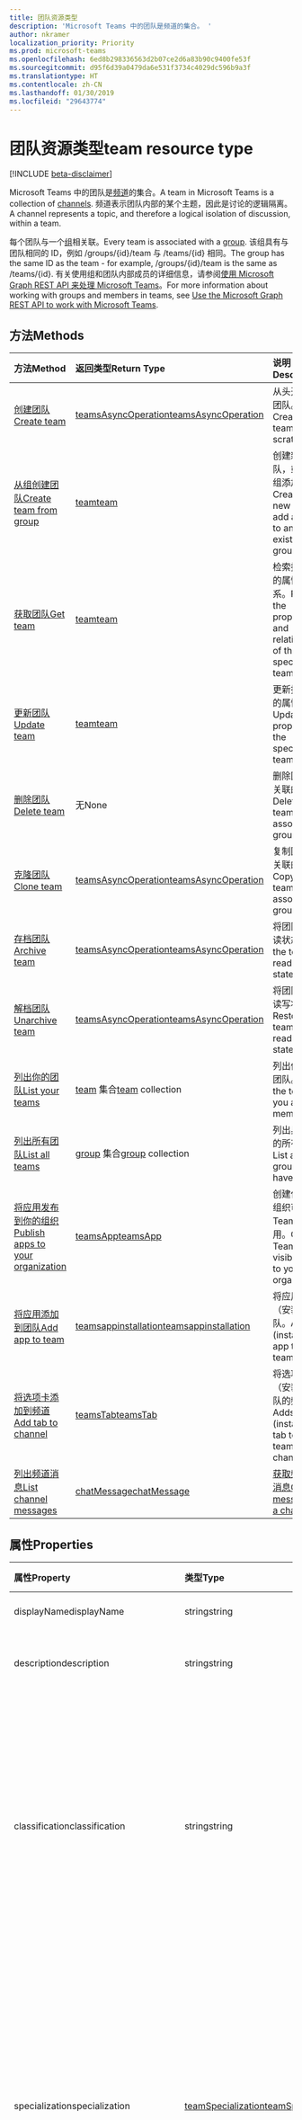 ```yaml
---
title: 团队资源类型
description: 'Microsoft Teams 中的团队是频道的集合。 '
author: nkramer
localization_priority: Priority
ms.prod: microsoft-teams
ms.openlocfilehash: 6ed8b298336563d2b07ce2d6a83b90c9400fe53f
ms.sourcegitcommit: d95f6d39a0479da6e531f3734c4029dc596b9a3f
ms.translationtype: HT
ms.contentlocale: zh-CN
ms.lasthandoff: 01/30/2019
ms.locfileid: "29643774"
---
```

# <a name="team-resource-type"></a><span data-ttu-id="22bb8-103">团队资源类型</span><span class="sxs-lookup"><span data-stu-id="22bb8-103">team resource type</span></span>

[!INCLUDE [beta-disclaimer](../../includes/beta-disclaimer.md)]

<span data-ttu-id="22bb8-104">Microsoft Teams 中的团队是[频道](channel.md)的集合。</span><span class="sxs-lookup"><span data-stu-id="22bb8-104">A team in Microsoft Teams is a collection of [channels](channel.md).</span></span> <span data-ttu-id="22bb8-105">频道表示团队内部的某个主题，因此是讨论的逻辑隔离。</span><span class="sxs-lookup"><span data-stu-id="22bb8-105">A channel represents a topic, and therefore a logical isolation of discussion, within a team.</span></span>

<span data-ttu-id="22bb8-106">每个团队与一个[组](../resources/group.md)相关联。</span><span class="sxs-lookup"><span data-stu-id="22bb8-106">Every team is associated with a [group](../resources/group.md).</span></span>
<span data-ttu-id="22bb8-107">该组具有与团队相同的 ID，例如 /groups/{id}/team 与 /teams/{id} 相同。</span><span class="sxs-lookup"><span data-stu-id="22bb8-107">The group has the same ID as the team - for example, /groups/{id}/team is the same as /teams/{id}.</span></span>
<span data-ttu-id="22bb8-108">有关使用组和团队内部成员的详细信息，请参阅[使用 Microsoft Graph REST API 来处理 Microsoft Teams](teams-api-overview.md)。</span><span class="sxs-lookup"><span data-stu-id="22bb8-108">For more information about working with groups and members in teams, see [Use the Microsoft Graph REST API to work with Microsoft Teams](teams-api-overview.md).</span></span>

## <a name="methods"></a><span data-ttu-id="22bb8-109">方法</span><span class="sxs-lookup"><span data-stu-id="22bb8-109">Methods</span></span>

| <span data-ttu-id="22bb8-110">方法</span><span class="sxs-lookup"><span data-stu-id="22bb8-110">Method</span></span>       | <span data-ttu-id="22bb8-111">返回类型</span><span class="sxs-lookup"><span data-stu-id="22bb8-111">Return Type</span></span>  |<span data-ttu-id="22bb8-112">说明</span><span class="sxs-lookup"><span data-stu-id="22bb8-112">Description</span></span>|
|:---------------|:--------|:----------|
|[<span data-ttu-id="22bb8-113">创建团队</span><span class="sxs-lookup"><span data-stu-id="22bb8-113">Create team</span></span>](../api/team-post.md) | [<span data-ttu-id="22bb8-114">teamsAsyncOperation</span><span class="sxs-lookup"><span data-stu-id="22bb8-114">teamsAsyncOperation</span></span>](teamsasyncoperation.md) | <span data-ttu-id="22bb8-115">从头开始创建团队。</span><span class="sxs-lookup"><span data-stu-id="22bb8-115">Create a team from scratch.</span></span> |
|[<span data-ttu-id="22bb8-116">从组创建团队</span><span class="sxs-lookup"><span data-stu-id="22bb8-116">Create team from group</span></span>](../api/team-put-teams.md) | [<span data-ttu-id="22bb8-117">team</span><span class="sxs-lookup"><span data-stu-id="22bb8-117">team</span></span>](team.md) | <span data-ttu-id="22bb8-118">创建新的团队，或向现有组添加团队。</span><span class="sxs-lookup"><span data-stu-id="22bb8-118">Create a new team, or add a team to an existing group.</span></span>|
|[<span data-ttu-id="22bb8-119">获取团队</span><span class="sxs-lookup"><span data-stu-id="22bb8-119">Get team</span></span>](../api/team-get.md) | [<span data-ttu-id="22bb8-120">team</span><span class="sxs-lookup"><span data-stu-id="22bb8-120">team</span></span>](team.md) | <span data-ttu-id="22bb8-121">检索指定团队的属性和关系。</span><span class="sxs-lookup"><span data-stu-id="22bb8-121">Retrieve the properties and relationships of the specified team.</span></span>|
|[<span data-ttu-id="22bb8-122">更新团队</span><span class="sxs-lookup"><span data-stu-id="22bb8-122">Update team</span></span>](../api/team-update.md) | [<span data-ttu-id="22bb8-123">team</span><span class="sxs-lookup"><span data-stu-id="22bb8-123">team</span></span>](team.md) |<span data-ttu-id="22bb8-124">更新指定团队的属性。</span><span class="sxs-lookup"><span data-stu-id="22bb8-124">Update the properties of the specified team.</span></span> |
|[<span data-ttu-id="22bb8-125">删除团队</span><span class="sxs-lookup"><span data-stu-id="22bb8-125">Delete team</span></span>](/graph/api/group-delete?view=graph-rest-1.0) | <span data-ttu-id="22bb8-126">无</span><span class="sxs-lookup"><span data-stu-id="22bb8-126">None</span></span> |<span data-ttu-id="22bb8-127">删除团队及其关联的组。</span><span class="sxs-lookup"><span data-stu-id="22bb8-127">Delete the team and its associated group.</span></span> |
|[<span data-ttu-id="22bb8-128">克隆团队</span><span class="sxs-lookup"><span data-stu-id="22bb8-128">Clone team</span></span>](../api/team-clone.md) | [<span data-ttu-id="22bb8-129">teamsAsyncOperation</span><span class="sxs-lookup"><span data-stu-id="22bb8-129">teamsAsyncOperation</span></span>](../resources/teamsasyncoperation.md) |<span data-ttu-id="22bb8-130">复制团队及其关联的组。</span><span class="sxs-lookup"><span data-stu-id="22bb8-130">Copy the team and its associated group.</span></span> |
|[<span data-ttu-id="22bb8-131">存档团队</span><span class="sxs-lookup"><span data-stu-id="22bb8-131">Archive team</span></span>](../api/team-archive.md) | [<span data-ttu-id="22bb8-132">teamsAsyncOperation</span><span class="sxs-lookup"><span data-stu-id="22bb8-132">teamsAsyncOperation</span></span>](../resources/teamsasyncoperation.md) |<span data-ttu-id="22bb8-133">将团队置于只读状态。</span><span class="sxs-lookup"><span data-stu-id="22bb8-133">Put the team in a read-only state.</span></span> |
|[<span data-ttu-id="22bb8-134">解档团队</span><span class="sxs-lookup"><span data-stu-id="22bb8-134">Unarchive team</span></span>](../api/team-unarchive.md) | [<span data-ttu-id="22bb8-135">teamsAsyncOperation</span><span class="sxs-lookup"><span data-stu-id="22bb8-135">teamsAsyncOperation</span></span>](../resources/teamsasyncoperation.md) |<span data-ttu-id="22bb8-136">将团队还原到读写状态。</span><span class="sxs-lookup"><span data-stu-id="22bb8-136">Restore the team to a read-write state.</span></span> |
|[<span data-ttu-id="22bb8-137">列出你的团队</span><span class="sxs-lookup"><span data-stu-id="22bb8-137">List your teams</span></span>](../api/user-list-joinedteams.md) | <span data-ttu-id="22bb8-138">[team](team.md) 集合</span><span class="sxs-lookup"><span data-stu-id="22bb8-138">[team](team.md) collection</span></span> | <span data-ttu-id="22bb8-139">列出你属于的团队。</span><span class="sxs-lookup"><span data-stu-id="22bb8-139">List the teams you are a member of.</span></span> |
|[<span data-ttu-id="22bb8-140">列出所有团队</span><span class="sxs-lookup"><span data-stu-id="22bb8-140">List all teams</span></span>](/graph/teams-list-all-teams) | <span data-ttu-id="22bb8-141">[group](group.md) 集合</span><span class="sxs-lookup"><span data-stu-id="22bb8-141">[group](group.md) collection</span></span> | <span data-ttu-id="22bb8-142">列出具有团队的所有组。</span><span class="sxs-lookup"><span data-stu-id="22bb8-142">List all groups that have teams.</span></span> |
|[<span data-ttu-id="22bb8-143">将应用发布到你的组织</span><span class="sxs-lookup"><span data-stu-id="22bb8-143">Publish apps to your organization</span></span>](../resources/teamsapp.md)| [<span data-ttu-id="22bb8-144">teamsApp</span><span class="sxs-lookup"><span data-stu-id="22bb8-144">teamsApp</span></span>](../resources/teamsapp.md) | <span data-ttu-id="22bb8-145">创建仅对你的组织可见的 Teams 应用。</span><span class="sxs-lookup"><span data-stu-id="22bb8-145">Create Teams apps visible only to your organization.</span></span> |
|[<span data-ttu-id="22bb8-146">将应用添加到团队</span><span class="sxs-lookup"><span data-stu-id="22bb8-146">Add app to team</span></span>](../api/teamsappinstallation-add.md) | [<span data-ttu-id="22bb8-147">teamsappinstallation</span><span class="sxs-lookup"><span data-stu-id="22bb8-147">teamsappinstallation</span></span>](teamsappinstallation.md) | <span data-ttu-id="22bb8-148">将应用添加（安装）到团队。</span><span class="sxs-lookup"><span data-stu-id="22bb8-148">Adds (installs) an app to a team.</span></span>|
|[<span data-ttu-id="22bb8-149">将选项卡添加到频道</span><span class="sxs-lookup"><span data-stu-id="22bb8-149">Add tab to channel</span></span>](../api/teamstab-add.md) | [<span data-ttu-id="22bb8-150">teamsTab</span><span class="sxs-lookup"><span data-stu-id="22bb8-150">teamsTab</span></span>](../resources/teamstab.md) | <span data-ttu-id="22bb8-151">将选项卡添加（安装）到团队的频道。</span><span class="sxs-lookup"><span data-stu-id="22bb8-151">Adds (installs) a tab to a team's channel.</span></span>|
|[<span data-ttu-id="22bb8-152">列出频道消息</span><span class="sxs-lookup"><span data-stu-id="22bb8-152">List channel messages</span></span>](../api/channel-list-messages.md)  | [<span data-ttu-id="22bb8-153">chatMessage</span><span class="sxs-lookup"><span data-stu-id="22bb8-153">chatMessage</span></span>](../resources/chatmessage.md) | [<span data-ttu-id="22bb8-154">获取频道中的消息</span><span class="sxs-lookup"><span data-stu-id="22bb8-154">Get messages in a channel</span></span>](../api/channel-list-messages.md) |

## <a name="properties"></a><span data-ttu-id="22bb8-155">属性</span><span class="sxs-lookup"><span data-stu-id="22bb8-155">Properties</span></span>

| <span data-ttu-id="22bb8-156">属性</span><span class="sxs-lookup"><span data-stu-id="22bb8-156">Property</span></span> | <span data-ttu-id="22bb8-157">类型</span><span class="sxs-lookup"><span data-stu-id="22bb8-157">Type</span></span>   | <span data-ttu-id="22bb8-158">说明</span><span class="sxs-lookup"><span data-stu-id="22bb8-158">Description</span></span> |
|:---------------|:--------|:----------|
|<span data-ttu-id="22bb8-159">displayName</span><span class="sxs-lookup"><span data-stu-id="22bb8-159">displayName</span></span>|<span data-ttu-id="22bb8-160">string</span><span class="sxs-lookup"><span data-stu-id="22bb8-160">string</span></span>| <span data-ttu-id="22bb8-161">团队的名称。</span><span class="sxs-lookup"><span data-stu-id="22bb8-161">The name of the team.</span></span> |
|<span data-ttu-id="22bb8-162">description</span><span class="sxs-lookup"><span data-stu-id="22bb8-162">description</span></span>|<span data-ttu-id="22bb8-163">string</span><span class="sxs-lookup"><span data-stu-id="22bb8-163">string</span></span>| <span data-ttu-id="22bb8-164">组的说明（可选）。</span><span class="sxs-lookup"><span data-stu-id="22bb8-164">An optional description for the team.</span></span> |
|<span data-ttu-id="22bb8-165">classification</span><span class="sxs-lookup"><span data-stu-id="22bb8-165">classification</span></span>|<span data-ttu-id="22bb8-166">string</span><span class="sxs-lookup"><span data-stu-id="22bb8-166">string</span></span>| <span data-ttu-id="22bb8-167">标签（可选）。</span><span class="sxs-lookup"><span data-stu-id="22bb8-167">An optional label.</span></span> <span data-ttu-id="22bb8-168">通常说明团队的数据或业务敏感性。</span><span class="sxs-lookup"><span data-stu-id="22bb8-168">Typically describes the data or business sensitivity of the team.</span></span> <span data-ttu-id="22bb8-169">必须与租户目录中的一个预配置集匹配。</span><span class="sxs-lookup"><span data-stu-id="22bb8-169">Must match one of a pre-configured set in the tenant's directory.</span></span> |
|<span data-ttu-id="22bb8-170">specialization</span><span class="sxs-lookup"><span data-stu-id="22bb8-170">specialization</span></span>|[<span data-ttu-id="22bb8-171">teamSpecialization</span><span class="sxs-lookup"><span data-stu-id="22bb8-171">teamSpecialization</span></span>](teamspecialization.md)| <span data-ttu-id="22bb8-172">可选。</span><span class="sxs-lookup"><span data-stu-id="22bb8-172">Optional.</span></span> <span data-ttu-id="22bb8-173">指示团队是否适用于特定用例。</span><span class="sxs-lookup"><span data-stu-id="22bb8-173">Indicates whether the team is intended for a particular use case.</span></span>  <span data-ttu-id="22bb8-174">每个团队专用化都可以访问针对其用例的独特行为和体验。</span><span class="sxs-lookup"><span data-stu-id="22bb8-174">Each team specialization has access to unique behaviors and experiences targeted to its use case.</span></span> |
|<span data-ttu-id="22bb8-175">visibility</span><span class="sxs-lookup"><span data-stu-id="22bb8-175">visibility</span></span>|[<span data-ttu-id="22bb8-176">teamVisibilityType</span><span class="sxs-lookup"><span data-stu-id="22bb8-176">teamVisibilityType</span></span>](teamvisibilitytype.md)| <span data-ttu-id="22bb8-177">组和团队的可见性。</span><span class="sxs-lookup"><span data-stu-id="22bb8-177">The visibility of a the group and team.</span></span> <span data-ttu-id="22bb8-178">默认值为 Public。</span><span class="sxs-lookup"><span data-stu-id="22bb8-178">Defaults to Public.</span></span> |
|<span data-ttu-id="22bb8-179">funSettings</span><span class="sxs-lookup"><span data-stu-id="22bb8-179">funSettings</span></span>|[<span data-ttu-id="22bb8-180">teamFunSettings</span><span class="sxs-lookup"><span data-stu-id="22bb8-180">teamFunSettings</span></span>](teamfunsettings.md) |<span data-ttu-id="22bb8-181">用于配置团队中 Giphy、成员和贴纸使用情况的设置。</span><span class="sxs-lookup"><span data-stu-id="22bb8-181">Settings to configure use of Giphy, memes, and stickers in the team.</span></span>|
|<span data-ttu-id="22bb8-182">guestSettings</span><span class="sxs-lookup"><span data-stu-id="22bb8-182">guestSettings</span></span>|[<span data-ttu-id="22bb8-183">teamGuestSettings</span><span class="sxs-lookup"><span data-stu-id="22bb8-183">teamGuestSettings</span></span>](teamguestsettings.md) |<span data-ttu-id="22bb8-184">用于配置来宾是否可以在团队中创建、更新或删除频道的设置。</span><span class="sxs-lookup"><span data-stu-id="22bb8-184">Settings to configure whether guests can create, update, or delete channels in the team.</span></span>|
|<span data-ttu-id="22bb8-185">isArchived</span><span class="sxs-lookup"><span data-stu-id="22bb8-185">isArchived</span></span>|<span data-ttu-id="22bb8-186">Boolean</span><span class="sxs-lookup"><span data-stu-id="22bb8-186">Boolean</span></span>|<span data-ttu-id="22bb8-187">此团队是否处于只读模式。</span><span class="sxs-lookup"><span data-stu-id="22bb8-187">Whether this team is in read-only mode.</span></span> |
|<span data-ttu-id="22bb8-188">memberSettings</span><span class="sxs-lookup"><span data-stu-id="22bb8-188">memberSettings</span></span>|[<span data-ttu-id="22bb8-189">teamMemberSettings</span><span class="sxs-lookup"><span data-stu-id="22bb8-189">teamMemberSettings</span></span>](teammembersettings.md) |<span data-ttu-id="22bb8-190">用于配置成员是否可以在团队中执行某些操作（例如，创建频道和添加机器人）的设置。</span><span class="sxs-lookup"><span data-stu-id="22bb8-190">Settings to configure whether members can perform certain actions, for example, create channels and add bots, in the team.</span></span>|
|<span data-ttu-id="22bb8-191">messagingSettings</span><span class="sxs-lookup"><span data-stu-id="22bb8-191">messagingSettings</span></span>|[<span data-ttu-id="22bb8-192">teamMessagingSettings</span><span class="sxs-lookup"><span data-stu-id="22bb8-192">teamMessagingSettings</span></span>](teammessagingsettings.md) |<span data-ttu-id="22bb8-193">用于配置团队中的消息传递和提及的设置。</span><span class="sxs-lookup"><span data-stu-id="22bb8-193">Settings to configure messaging and mentions in the team.</span></span>|
|<span data-ttu-id="22bb8-194">webUrl</span><span class="sxs-lookup"><span data-stu-id="22bb8-194">webUrl</span></span>|<span data-ttu-id="22bb8-195">string (readonly)</span><span class="sxs-lookup"><span data-stu-id="22bb8-195">string (readonly)</span></span> | <span data-ttu-id="22bb8-196">用于转到 Microsoft Teams 客户端中团队的超链接。</span><span class="sxs-lookup"><span data-stu-id="22bb8-196">A hyperlink that will go to the team in the Microsoft Teams client.</span></span> <span data-ttu-id="22bb8-197">这是在 Microsoft Teams 客户端中右键单击团队并选择**获取团队链接**时获取的 URL。</span><span class="sxs-lookup"><span data-stu-id="22bb8-197">This is the URL that you get when you right-click a team in the Microsoft Teams client and select **Get link to team**.</span></span> <span data-ttu-id="22bb8-198">应将此 URL 视为不透明的 blob，而不对其进行解析。</span><span class="sxs-lookup"><span data-stu-id="22bb8-198">This URL should be treated as an opaque blob, and not parsed.</span></span> |

## <a name="relationships"></a><span data-ttu-id="22bb8-199">关系</span><span class="sxs-lookup"><span data-stu-id="22bb8-199">Relationships</span></span>

| <span data-ttu-id="22bb8-200">关系</span><span class="sxs-lookup"><span data-stu-id="22bb8-200">Relationship</span></span> | <span data-ttu-id="22bb8-201">类型</span><span class="sxs-lookup"><span data-stu-id="22bb8-201">Type</span></span>   | <span data-ttu-id="22bb8-202">说明</span><span class="sxs-lookup"><span data-stu-id="22bb8-202">Description</span></span> |
|:---------------|:--------|:----------|
|<span data-ttu-id="22bb8-203">apps</span><span class="sxs-lookup"><span data-stu-id="22bb8-203">apps</span></span>|<span data-ttu-id="22bb8-204">[teamsApp](teamsapp.md) 集合</span><span class="sxs-lookup"><span data-stu-id="22bb8-204">[teamsApp](teamsapp.md) collection</span></span>| <span data-ttu-id="22bb8-205">（已过时）此团队中安装的应用。</span><span class="sxs-lookup"><span data-stu-id="22bb8-205">(Obsolete) The apps installed in this team.</span></span>|
|<span data-ttu-id="22bb8-206">channels</span><span class="sxs-lookup"><span data-stu-id="22bb8-206">channels</span></span>|<span data-ttu-id="22bb8-207">[channel](channel.md) 集合</span><span class="sxs-lookup"><span data-stu-id="22bb8-207">[channel](channel.md) collection</span></span>|<span data-ttu-id="22bb8-208">与团队相关的频道和消息的集合。</span><span class="sxs-lookup"><span data-stu-id="22bb8-208">The collection of channels & messages associated with the team.</span></span>|
|<span data-ttu-id="22bb8-209">installedApps</span><span class="sxs-lookup"><span data-stu-id="22bb8-209">installedApps</span></span>|<span data-ttu-id="22bb8-210">[teamsAppInstallation](teamsappinstallation.md) 集合</span><span class="sxs-lookup"><span data-stu-id="22bb8-210">[teamsAppInstallation](teamsappinstallation.md) collection</span></span>|<span data-ttu-id="22bb8-211">此团队中安装的应用。</span><span class="sxs-lookup"><span data-stu-id="22bb8-211">The apps installed in this team.</span></span>|
|<span data-ttu-id="22bb8-212">owners</span><span class="sxs-lookup"><span data-stu-id="22bb8-212">owners</span></span>|[<span data-ttu-id="22bb8-213">user</span><span class="sxs-lookup"><span data-stu-id="22bb8-213">user</span></span>](user.md)| <span data-ttu-id="22bb8-214">此团队的所有者列表。</span><span class="sxs-lookup"><span data-stu-id="22bb8-214">The list of this team's owners.</span></span> |
|<span data-ttu-id="22bb8-215">operations</span><span class="sxs-lookup"><span data-stu-id="22bb8-215">operations</span></span>|<span data-ttu-id="22bb8-216">[teamsAsyncOperation](teamsasyncoperation.md) 集合</span><span class="sxs-lookup"><span data-stu-id="22bb8-216">[teamsAsyncOperation](teamsasyncoperation.md) collection</span></span>| <span data-ttu-id="22bb8-217">在此团队中运行过或正在运行的异步操作。</span><span class="sxs-lookup"><span data-stu-id="22bb8-217">The async operations that ran or are running on this team.</span></span> | 
|<span data-ttu-id="22bb8-218">template</span><span class="sxs-lookup"><span data-stu-id="22bb8-218">template</span></span>|[<span data-ttu-id="22bb8-219">teamsTemplate</span><span class="sxs-lookup"><span data-stu-id="22bb8-219">teamsTemplate</span></span>](teamstemplate.md)| <span data-ttu-id="22bb8-220">创建此团队时所使用的模板。</span><span class="sxs-lookup"><span data-stu-id="22bb8-220">The template this team was created from.</span></span> |

## <a name="json-representation"></a><span data-ttu-id="22bb8-221">JSON 表示形式</span><span class="sxs-lookup"><span data-stu-id="22bb8-221">JSON representation</span></span>

<span data-ttu-id="22bb8-222">下面是资源的 JSON 表示形式。</span><span class="sxs-lookup"><span data-stu-id="22bb8-222">The following is a JSON representation of the resource.</span></span>

<!-- {
  "blockType": "resource",
  "@odata.type": "microsoft.graph.team",
  "baseType": "microsoft.graph.entity"
}-->

```json
{  
  "guestSettings": {"@odata.type": "microsoft.graph.teamGuestSettings"},
  "memberSettings": {"@odata.type": "microsoft.graph.teamMemberSettings"},
  "messagingSettings": {"@odata.type": "microsoft.graph.teamMessagingSettings"},
  "funSettings": {"@odata.type": "microsoft.graph.teamFunSettings"},
  "isArchived": false,
  "webUrl": "https://...longUrl..."
}

```

<!-- uuid: 8fcb5dbc-d5aa-4681-8e31-b001d5168d79
2015-10-25 14:57:30 UTC -->
<!--
{
  "type": "#page.annotation",
  "description": "team resource",
  "keywords": "",
  "section": "documentation",
  "tocPath": "",
  "suppressions": [
    "Error: /api-reference/beta/resources/team.md:\r\n      Exception processing links.\r\n    System.ArgumentException: Link Definition was null. Link text: !INCLUDE [beta-disclaimer](../../includes/beta-disclaimer.md)\r\n      at ApiDoctor.Validation.DocFile.get_LinkDestinations()\r\n      at ApiDoctor.Validation.DocSet.ValidateLinks(Boolean includeWarnings, String[] relativePathForFiles, IssueLogger issues, Boolean requireFilenameCaseMatch, Boolean printOrphanedFiles)"
  ]
}
-->

## <a name="see-also"></a><span data-ttu-id="22bb8-223">另请参阅</span><span class="sxs-lookup"><span data-stu-id="22bb8-223">See Also</span></span>
- [<span data-ttu-id="22bb8-224">创建包含团队的组</span><span class="sxs-lookup"><span data-stu-id="22bb8-224">Creating a group with a team</span></span>](/graph/teams-create-group-and-team)
- [<span data-ttu-id="22bb8-225">Teams API 概述</span><span class="sxs-lookup"><span data-stu-id="22bb8-225">Teams API Overview</span></span>](teams-api-overview.md)
